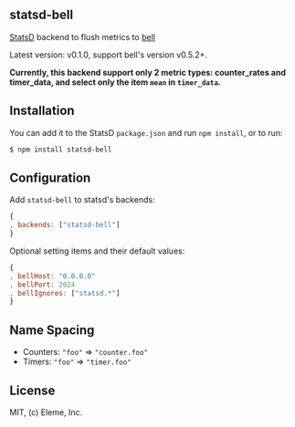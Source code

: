 statsd-bell
------------

[StatsD](https://github.com/etsy/statsd) backend to flush metrics to [bell](https://github.com/eleme/bell.git)

Latest version: v0.1.0, support bell's version v0.5.2+.

**Currently, this backend support only 2 metric types: counter_rates and timer_data,
and select only the item `mean` in `timer_data`.**

Installation
--------------

You can add it to the StatsD `package.json` and run `npm install`, or to run:

```bash
$ npm install statsd-bell
```

Configuration
-------------

Add `statsd-bell` to statsd's backends:

```js
{
, backends: ["statsd-bell"]
}
```

Optional setting items and their default values:

```js
{
, bellHost: "0.0.0.0"
, bellPort: 2024
, bellIgnores: ["statsd.*"]
}
```

Name Spacing
------------

- Counters: `"foo"` => `"counter.foo"`
- Timers: `"foo"` => `"timer.foo"`

License
-------
MIT, (c) Eleme, Inc.
